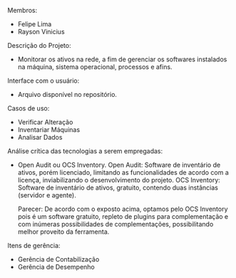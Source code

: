 Membros:
- Felipe Lima
- Rayson Vinicius

Descrição do Projeto:
- Monitorar os ativos na rede, a fim de gerenciar os softwares instalados na máquina, sistema operacional, processos e afins.

Interface com o usuário:
- Arquivo disponível no repositório.

Casos de uso:
- Verificar Alteração
- Inventariar Máquinas
- Analisar Dados

Análise crítica das tecnologias a serem empregadas:
- Open Audit ou OCS Inventory.
    Open Audit:  Software de inventário de ativos, porém licenciado, limitando as funcionalidades de acordo com a licença, inviabilizando o desenvolvimento do projeto.
    OCS Inventory:  Software de inventário de ativos, gratuito, contendo duas instâncias (servidor e agente).
    
    Parecer:  De acordo com o exposto acima, optamos pelo OCS Inventory pois é um software gratuito, repleto de plugins para complementação e com inúmeras possibilidades de complementações, possibilitando melhor proveito da ferramenta.
    
Itens de gerência:
  - Gerência de Contabilização
  - Gerência de Desempenho
